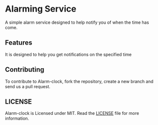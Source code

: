 # Alarming Service
A simple alarm service designed to help notify you of when the time has come.

## Features

It is designed to help you get notifications on the specified time

## Contributing

To contribute to Alarm-clock, fork the repository, create a new branch and send us a pull request. 

## LICENSE

Alarm-clock is Licensed under MIT. Read the [LICENSE](https://github.com/dat-adi/alarm-clock/blob/master/LICENSE) file for more information.
